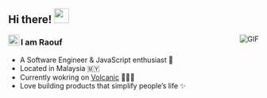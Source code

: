 ## Hi there! <img src="https://raw.githubusercontent.com/iampavangandhi/iampavangandhi/master/gifs/Hi.gif" width="30px"></h2>

<a href="https://www.linkedin.com/in/raouf-fathi-aa3a81131/">
  <img align="left" alt="Raouf's Linkdein" width="22px" src="https://cdn.jsdelivr.net/npm/simple-icons@v3/icons/linkedin.svg" />
</a>
<img align="right" alt="GIF" src="https://media.giphy.com/media/zOvBKUUEERdNm/giphy.gif" />

### I am Raouf
- A Software Engineer & JavaScript enthusiast 🦸
- Located in Malaysia 🇲🇾
- Currently wokring on [Volcanic](https://www.volcanic.com/) 👨🏻‍💻
- Love building products that simplify people’s life ✨

